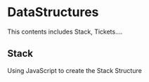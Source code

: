 # DataStructures  

This contents includes Stack, Tickets....

## Stack  

Using JavaScript to create the Stack Structure